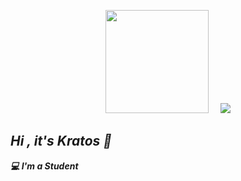 <!-- Github README -->
<p align="center"><a href="https://github.com/redkatz">
<img height="165" src="https://github-readme-stats.vercel.app/api?username=redkatz&show_icons=true&include_all_commits=true&theme=react&cache_seconds=3200&hide_border=true" /></a>
&nbsp;&nbsp;&nbsp;
<a href="https://github.com/redkatz"><img src="https://github-readme-stats.vercel.app/api/top-langs/?username=redkatz&layout=compact&theme=react&hide_border=true" />
</a></p>

<h2><b><i>Hi , it's Kratos 👋</i></b></h2>
<b><i>💻 I'm a Student</i></b>
